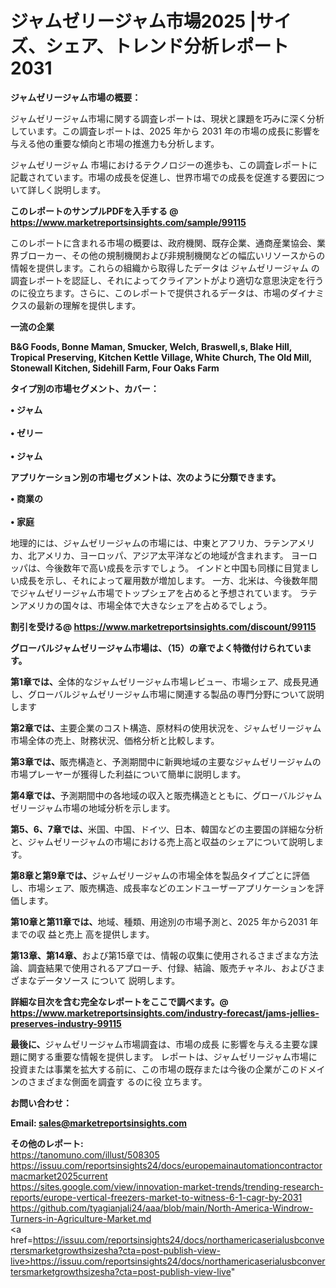 # ジャムゼリージャム市場2025 |サイズ、シェア、トレンド分析レポート2031

<strong><b>ジャムゼリージャム市場の概要：</b></strong>

ジャムゼリージャム市場に関する調査レポートは、現状と課題を巧みに深く分析しています。この調査レポートは、2025 年から 2031 年の市場の成長に影響を与える他の重要な傾向と市場の推進力も分析します。

ジャムゼリージャム 市場におけるテクノロジーの進歩も、この調査レポートに記載されています。市場の成長を促進し、世界市場での成長を促進する要因について詳しく説明します。

<strong>このレポートのサンプルPDFを入手する @ <a href=https://www.marketreportsinsights.com/sample/99115>https://www.marketreportsinsights.com/sample/99115</a></strong>

このレポートに含まれる市場の概要は、政府機関、既存企業、通商産業協会、業界ブローカー、その他の規制機関および非規制機関などの幅広いリソースからの情報を提供します。これらの組織から取得したデータは ジャムゼリージャム の調査レポートを認証し、それによってクライアントがより適切な意思決定を行うのに役立ちます。さらに、このレポートで提供されるデータは、市場のダイナミクスの最新の理解を提供します。

<strong>一流の企業</strong>

<strong><b>B&G Foods, Bonne Maman, Smucker, Welch, Braswell,s, Blake Hill, Tropical Preserving, Kitchen Kettle Village, White Church, The Old Mill, Stonewall Kitchen, Sidehill Farm, Four Oaks Farm</b></strong>

<strong><b>タイプ別の市場セグメント、カバー：</b></strong>

<strong>• ジャム<br><br>• ゼリー<br><br>• ジャム</strong>

<strong><b>アプリケーション別の市場セグメントは、次のように分類できます。</b></strong>

<strong>• 商業の<br><br>• 家庭</strong>

 地理的には、ジャムゼリージャムの市場には、中東とアフリカ、ラテンアメリカ、北アメリカ、ヨーロッパ、アジア太平洋などの地域が含まれます。 ヨーロッパは、今後数年で高い成長を示すでしょう。 インドと中国も同様に目覚ましい成長を示し、それによって雇用数が増加します。 一方、北米は、今後数年間でジャムゼリージャム市場でトップシェアを占めると予想されています。 ラテンアメリカの国々は、市場全体で大きなシェアを占めるでしょう。

<strong>割引を受ける@ <a href=https://www.marketreportsinsights.com/discount/99115>https://www.marketreportsinsights.com/discount/99115</a></strong>

<strong><b>グローバルジャムゼリージャム市場は、（15）の章でよく特徴付けられています。</b></strong>

<strong><b>第</b></strong><strong><b>1章では、</b></strong>全体的なジャムゼリージャム市場レビュー、市場シェア、成長見通し、グローバルジャムゼリージャム市場に関連する製品の専門分野について説明します

<strong><b>第2章では、</b></strong>主要企業のコスト構造、原材料の使用状況を、ジャムゼリージャム市場全体の売上、財務状況、価格分析と比較します。

<strong><b>第3章では、</b></strong>販売構造と、予測期間中に新興地域の主要なジャムゼリージャムの市場プレーヤーが獲得した利益について簡単に説明します。

<strong><b>第4章では、</b></strong>予測期間中の各地域の収入と販売構造とともに、グローバルジャムゼリージャム市場の地域分析を示します。

<strong><b>第5、6、7章では、</b></strong>米国、中国、ドイツ、日本、韓国などの主要国の詳細な分析と、ジャムゼリージャムの市場における売上高と収益のシェアについて説明します。

<strong><b>第8章と第9章では、</b></strong>ジャムゼリージャムの市場全体を製品タイプごとに評価し、市場シェア、販売構造、成長率などのエンドユーザーアプリケーションを評価します。

<strong><b>第10章と第11章では、</b></strong>地域、種類、用途別の市場予測と、2025 年から2031 年までの収 益と売上 高を提供します。

<strong><b>第13章、第14章、</b></strong>および第15章では、情報の収集に使用されるさまざまな方法論、調査結果で使用されるアプローチ、付録、結論、販売チャネル、およびさまざまなデータソース について 説明します。

<strong>詳細な目次を含む完全なレポートをここで調べます。@ <a href=https://www.marketreportsinsights.com/industry-forecast/jams-jellies-preserves-industry-99115>https://www.marketreportsinsights.com/industry-forecast/jams-jellies-preserves-industry-99115</a></strong>

<strong><b>最後に、</b></strong>ジャムゼリージャム市場調査は、市場の成長 に影響を</a>与える主要な課題に関する重要な情報を提供します。 レポートは、ジャムゼリージャム市場に投資または事業を拡大する前に、この市場の既存または今後の企業がこのドメインのさまざまな側面を調査す るのに役 立ちます。

<strong><b>お問い合わせ：</b></strong>

<strong>Email: </strong><a href=mailto:sales@marketreportsinsights.com><strong>sales@marketreportsinsights.com</strong></a>

<strong>その他のレポート:</strong>
<br>
<a href=https://tanomuno.com/illust/508305>https://tanomuno.com/illust/508305</a>
<br>
<a href=https://issuu.com/reportsinsights24/docs/europemainautomationcontractormacmarket2025current>https://issuu.com/reportsinsights24/docs/europemainautomationcontractormacmarket2025current</a>
<br>
<a href=https://sites.google.com/view/innovation-market-trends/trending-research-reports/europe-vertical-freezers-market-to-witness-6-1-cagr-by-2031>https://sites.google.com/view/innovation-market-trends/trending-research-reports/europe-vertical-freezers-market-to-witness-6-1-cagr-by-2031</a>
<br>
<a href=https://github.com/tyagianjali24/aaa/blob/main/North-America-Windrow-Turners-in-Agriculture-Market.md>https://github.com/tyagianjali24/aaa/blob/main/North-America-Windrow-Turners-in-Agriculture-Market.md</a>
<br>
<a href=https://issuu.com/reportsinsights24/docs/northamericaserialusbconvertersmarketgrowthsizesha?cta=post-publish-view-live>https://issuu.com/reportsinsights24/docs/northamericaserialusbconvertersmarketgrowthsizesha?cta=post-publish-view-live</a>"

